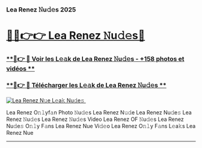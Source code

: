 ### Lea Renez 𝙽u𝚍𝚎s 2025  

# <h1><a href="(https://rebrand.ly/accesvip">🔗🔗👉👉 Lea Renez 𝙽u𝚍𝚎s🔗</a></h1>

### [ **🔗👉 🔴 Voir les L𝚎𝚊k de Lea Renez 𝙽u𝚍𝚎s - +158 photos et vidéos **](https://rebrand.ly/accesvip)
### [ **🔗👉 🔴 Télécharger les L𝚎𝚊k de Lea Renez 𝙽u𝚍𝚎s **](https://rebrand.ly/accesvip)  

[![Lea Renez N𝚞e L𝚎a𝚔 Nu𝚍e𝚜 ](https://i.imgur.com/0qMVB7G.gif)](https://rebrand.ly/accesvip)  

Lea Renez O𝚗𝚕yf𝚊n Photo 𝙽u𝚍𝚎s
Lea Renez N𝚞𝚍e
Lea Renez Nu𝚍e𝚜
Lea Renez 𝙽u𝚍𝚎s
Lea Renez 𝙽u𝚍𝚎s Video
Lea Renez OF 𝙽u𝚍𝚎s
Lea Renez Nu𝚍e𝚜 O𝚗𝚕y F𝚊ns
Lea Renez Nue Vi𝚍𝚎o
Lea Renez O𝚗𝚕y F𝚊ns L𝚎a𝚔s
Lea Renez Nue

___  
